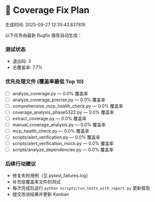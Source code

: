 # 🔧 Coverage Fix Plan

生成时间: 2025-09-27 12:35:43.837819

以下任务由最新 Bugfix 报告自动生成：

### 测试状态
- 退出码: 3
- 总覆盖率: 7.7%

### 优先处理文件 (覆盖率最低 Top 10)

- [ ] analyze_coverage.py — 0.0% 覆盖率
- [ ] analyze_coverage_precise.py — 0.0% 覆盖率
- [ ] comprehensive_mcp_health_check.py — 0.0% 覆盖率
- [ ] coverage_analysis_phase5322.py — 0.0% 覆盖率
- [ ] extract_coverage.py — 0.0% 覆盖率
- [ ] manual_coverage_analysis.py — 0.0% 覆盖率
- [ ] mcp_health_check.py — 0.0% 覆盖率
- [ ] scripts/alert_verification.py — 0.0% 覆盖率
- [ ] scripts/alert_verification_mock.py — 0.0% 覆盖率
- [ ] scripts/analyze_dependencies.py — 0.0% 覆盖率

### 后续行动建议
- 修复失败用例（见 pytest_failures.log）
- 补充低覆盖率文件的测试
- 每次完成后运行 `python scripts/run_tests_with_report.py` 更新报告
- 提交改进结果并更新 Kanban
